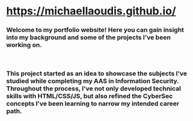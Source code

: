 # https://michaellaoudis.github.io/

### Welcome to my portfolio website! Here you can gain insight into my background and some of the projects I've been working on.
<br>

### This project started as an idea to showcase the subjects I've studied while completing my AAS in Information Security. Throughout the process, I've not only developed technical skills with HTML/CSS/JS, but also refined the CyberSec concepts I've been learning to narrow my intended career path.

